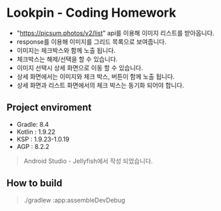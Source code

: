 # Lookpin - Coding Homework

- "https://picsum.photos/v2/list" api를 이용해 이미지 리스트를 받아옵니다.
- response를 이용해 이미지를 그리드 목록으로 보여줍니다.
- 이미지는 체크박스와 함께 노출 됩니다.
- 체크박스는 해제/선택을 할 수 있습니다.
- 이미지 선택시 상세 화면으로 이동 할 수 있습니다.
- 상세 화면에서는 이미지와 체크 박스, 버튼이 함께 노출 됩니다.
- 상세 화면과 리스트 화면에서의 체크 박스는 동기화 되어야 합니다.

## Project enviroment

- Gradle: 8.4
- Kotlin : 1.9.22
- KSP : 1.9.23-1.0.19
- AGP : 8.2.2

> Android Studio - Jellyfish에서 작성 되었습니다.

## How to build

> ./gradlew :app:assembleDevDebug
